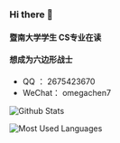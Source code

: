 ### Hi there 👋
#### 暨南大学学生 CS专业在读
#### 想成为六边形战士
- QQ ： 2675423670
- WeChat： omegachen7

<!--
**nnnnnnnextday/nnnnnnnextday** is a ✨ _special_ ✨ repository because its `README.md` (this file) appears on your GitHub profile.

Here are some ideas to get you started:

- 🔭 I’m currently working on ...
- 🌱 I’m currently learning ...
- 👯 I’m looking to collaborate on ...
- 🤔 I’m looking for help with ...
- 💬 Ask me about ...
- 📫 How to reach me: ...
- 😄 Pronouns: ...
- ⚡ Fun fact: ...
-->

![Github Stats](https://github-readme-stats.vercel.app/api?username=nnnnnnnextday&show_icons=true&theme=dark&count_private=true)

![Most Used Languages](https://github-readme-stats.vercel.app/api/top-langs/?username=nnnnnnnextday&theme=dark&layout=compact)


